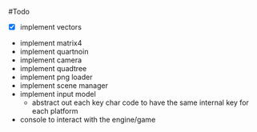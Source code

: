 #Todo

- [X] implement vectors 
- implement matrix4
- implement quartnoin
- implement camera
- implement quadtree
- implement png loader
- implement scene manager
- implement input model
	- abstract out each key char code to have the same internal key for each platform
- console to interact with the engine/game
